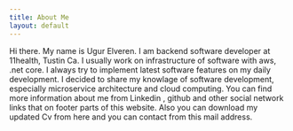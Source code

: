```yaml
---
title: About Me
layout: default
---
```


Hi there. My name is Ugur Elveren. I am backend software developer at 11health, Tustin Ca. I usually work on infrastructure of software with aws, .net core. I always try to implement latest software features on my daily development. I decided to share my knowlage of software development, especially microservice architecture and cloud computing. 
You can find more information about me from Linkedin , github and other social network links that on footer parts of this website. Also you can download my updated Cv from here and you can contact from this mail address.